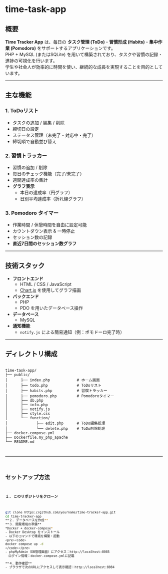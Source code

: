 # time-task-app

## 概要
**Time Tracker App** は、毎日の **タスク管理 (ToDo)**・**習慣形成 (Habits)**・**集中作業 (Pomodoro)** をサポートするアプリケーションです。  
PHP + MySQL (またはSQLite) を用いて構築されており、タスクや習慣の記録・進捗の可視化を行います。  
学生や社会人が効率的に時間を使い、継続的な成長を実現することを目的としています。

---

## 主な機能
### 1. ToDoリスト
- タスクの追加 / 編集 / 削除
- 締切日の設定
- ステータス管理（未完了・対応中・完了）
- 締切順で自動並び替え

### 2. 習慣トラッカー
- 習慣の追加 / 削除
- 毎日のチェック機能（完了/未完了）
- 週間達成率の集計
- **グラフ表示**
  - 本日の達成率（円グラフ）
  - 日別平均達成率（折れ線グラフ）

### 3. Pomodoro タイマー
- 作業時間 / 休憩時間を自由に設定可能
- カウントダウン表示 & 一時停止
- セッション数の記録
- **直近7日間のセッション数グラフ**

---

## 技術スタック
- **フロントエンド**
  - HTML / CSS / JavaScript
  - [Chart.js](https://www.chartjs.org/) を使用してグラフ描画
- **バックエンド**
  - PHP
  - PDO を用いたデータベース操作
- **データベース**
  - MySQL
- **通知機能**
  - `notify.js` による簡易通知（例：ポモドーロ完了時）

---

## ディレクトリ構成
<pre><code>
time-task-app/
├── public/
│      ├── index.php            # ホーム画面
│      ├── todo.php             # ToDoリスト
│      ├── habits.php           # 習慣トラッカー
│      ├── pomodoro.php         # Pomodoroタイマー
│      ├── db.php
│      ├── info.php
│      ├── notify.js
│      ├── style.css
│      └── function/
│             ├── edit.php      # ToDo編集処理
│             └── delete.php    # ToDo削除処理
├── docker-compose.yml
├── Dockerfile.my_php_apache
└── README.md
</code</pre>

---

## セットアップ方法
**１. このリポジトリをクローン**  
   ```bash
   git clone https://github.com/yourname/time-tracker-app.git
   cd time-tracker-app
**２. データベースを作成**  
**３．開発環境の準備**  
*Docker + docker-compose*
- Docker Desktop をインストール
- 以下のコマンドで環境を構築・起動
<pre><code>
docker compose up -d
</code></pre>
- phpMyAdmin（DB管理画面）にアクセス：http://localhost:8085  
　ログイン情報：docker-compose.ymlに記載

**４．動作確認**
- ブラウザで次のURLにアクセスして表示確認：http://localhost:8084